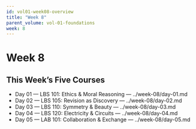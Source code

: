 ```yaml
---
id: vol01-week08-overview
title: "Week 8"
parent_volume: vol-01-foundations
week: 8
---
```


# Week 8

## This Week’s Five Courses
- Day 01 — LBS 101: Ethics & Moral Reasoning — ../week-08/day-01.md
- Day 02 — LBS 105: Revision as Discovery — ../week-08/day-02.md
- Day 03 — LBS 110: Symmetry & Beauty — ../week-08/day-03.md
- Day 04 — LBS 120: Electricity & Circuits — ../week-08/day-04.md
- Day 05 — LAB 101: Collaboration & Exchange — ../week-08/day-05.md

